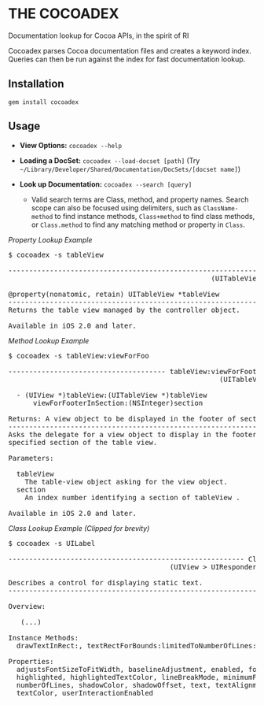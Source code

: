 # THE COCOADEX

Documentation lookup for Cocoa APIs, in the spirit of RI

Cocoadex parses Cocoa documentation files and creates a keyword index. Queries can then be run against the index for fast documentation lookup.

## Installation

    gem install cocoadex

## Usage

 - **View Options:** `cocoadex --help`

 - **Loading a DocSet:** `cocoadex --load-docset [path]` (Try `~/Library/Developer/Shared/Documentation/DocSets/[docset name]`)

 - **Look up Documentation:** `cocoadex --search [query]`
   - Valid search terms are Class, method, and property names. Search scope can also be focused using delimiters, such as `ClassName-method` to find instance methods, `Class+method` to find class methods, or `Class.method` to find any matching method or property in `Class`.


*Property Lookup Example*

<pre>
$ cocoadex -s tableView

-------------------------------------------------------------- tableView
                                                 (UITableViewController)

@property(nonatomic, retain) UITableView *tableView
------------------------------------------------------------------------
Returns the table view managed by the controller object.

Available in iOS 2.0 and later.
</pre>


*Method Lookup Example*

<pre>
$ cocoadex -s tableView:viewForFoo

-------------------------------------- tableView:viewForFooterInSection:
                                                   (UITableViewDelegate)

  - (UIView *)tableView:(UITableView *)tableView
      viewForFooterInSection:(NSInteger)section

Returns: A view object to be displayed in the footer of section .
------------------------------------------------------------------------
Asks the delegate for a view object to display in the footer of the
specified section of the table view.

Parameters:

  tableView
    The table-view object asking for the view object.
  section
    An index number identifying a section of tableView .

Available in iOS 2.0 and later.
</pre>

*Class Lookup Example (Clipped for brevity)*

<pre>
$ cocoadex -s UILabel

--------------------------------------------------------- Class: UILabel
                                       (UIView > UIResponder > NSObject)

Describes a control for displaying static text.
------------------------------------------------------------------------

Overview:

   (...)

Instance Methods:
  drawTextInRect:, textRectForBounds:limitedToNumberOfLines:

Properties:
  adjustsFontSizeToFitWidth, baselineAdjustment, enabled, font,
  highlighted, highlightedTextColor, lineBreakMode, minimumFontSize,
  numberOfLines, shadowColor, shadowOffset, text, textAlignment,
  textColor, userInteractionEnabled

</pre>